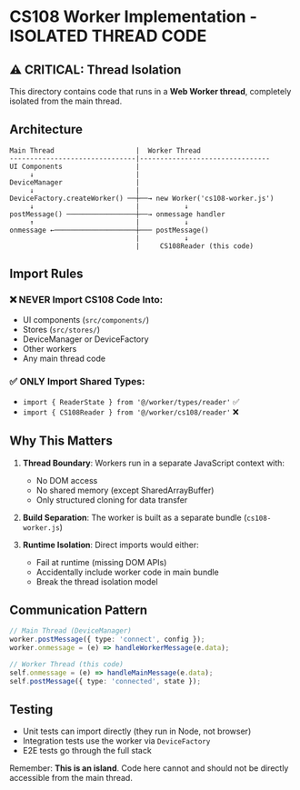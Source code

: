 # CS108 Worker Implementation - ISOLATED THREAD CODE

## ⚠️ CRITICAL: Thread Isolation

This directory contains code that runs in a **Web Worker thread**, completely isolated from the main thread.

## Architecture

```
Main Thread                    |  Worker Thread
-------------------------------|--------------------------------
UI Components                  |
     ↓                         |
DeviceManager                  |
     ↓                         |
DeviceFactory.createWorker() ──┼──→ new Worker('cs108-worker.js')
     ↓                         |           ↓
postMessage() ─────────────────┼──→ onmessage handler
     ↑                         |           ↓
onmessage ←────────────────────┼─── postMessage()
                               |           ↓
                               |     CS108Reader (this code)
```

## Import Rules

### ❌ NEVER Import CS108 Code Into:
- UI components (`src/components/`)
- Stores (`src/stores/`)
- DeviceManager or DeviceFactory
- Other workers
- Any main thread code

### ✅ ONLY Import Shared Types:
- `import { ReaderState } from '@/worker/types/reader'` ✅
- `import { CS108Reader } from '@/worker/cs108/reader'` ❌

## Why This Matters

1. **Thread Boundary**: Workers run in a separate JavaScript context with:
   - No DOM access
   - No shared memory (except SharedArrayBuffer)
   - Only structured cloning for data transfer

2. **Build Separation**: The worker is built as a separate bundle (`cs108-worker.js`)

3. **Runtime Isolation**: Direct imports would either:
   - Fail at runtime (missing DOM APIs)
   - Accidentally include worker code in main bundle
   - Break the thread isolation model

## Communication Pattern

```typescript
// Main Thread (DeviceManager)
worker.postMessage({ type: 'connect', config });
worker.onmessage = (e) => handleWorkerMessage(e.data);

// Worker Thread (this code)
self.onmessage = (e) => handleMainMessage(e.data);
self.postMessage({ type: 'connected', state });
```

## Testing

- Unit tests can import directly (they run in Node, not browser)
- Integration tests use the worker via `DeviceFactory`
- E2E tests go through the full stack

Remember: **This is an island**. Code here cannot and should not be directly accessible from the main thread.